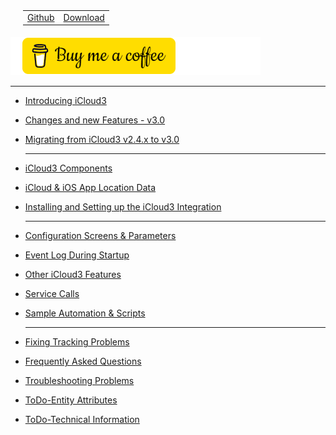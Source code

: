 <nav>
  <table style="padding: 10px 0 5px 20px;">
    <tr>
      <td>
        <a href="https://github.com/gcobb321/icloud3_v3" class="button-base">Github</a>
      </td>
      <td>
        <a href="https://github.com/gcobb321/icloud3_v3/releases" class="button-base">Download</a>
      </td>
    </tr>
  </table>
</nav>

<a href="https://www.buymeacoffee.com/gcobb321" target="_blank"><img src="images/buymeacoffee-sidebar.png"/></a>


  ------

- [Introducing  iCloud3](chapters/1.0-introduction.md)

- [Changes and new Features - v3.0](chapters/0.0-change-log-v3.0.md)

- [Migrating from iCloud3 v2.4.x to v3.0](chapters/0.1-migrating-v2.4-to-v3.0.md)

  ------

- [iCloud3 Components](chapters/1.1-ic3-components.md)

- [iCloud & iOS App Location Data](chapters/1.2-icloud-iosapp-loc-data.md)

- [Installing and Setting up the iCloud3 Integration](chapters/2.0-installing-and-configuring.md)

  ------

- [Configuration Screens & Parameters](chapters/3.0-config-parms.md)

- [Event Log During Startup](chapters/1.4-evlog-during-startup.md)

- [Other iCloud3 Features](chapters/3.1-other-topics.md)

- [Service Calls](chapters/4.1-service-calls.md)

- [Sample Automation & Scripts](chapters/5.0-sample-automation-scripts.md)

  ------

- [Fixing Tracking Problems](chapters/4.2-device-tracking-problems.md)

- [Frequently Asked Questions](chapters/4.3-frequently-asked-questions.md)

- [Troubleshooting Problems](chapters/4.6-troubleshooting-problems.md)

- [ToDo-Entity Attributes](chapters/3.2-attributes.md)

- [ToDo-Technical Information](chapters/6.0-tech-info.md)

